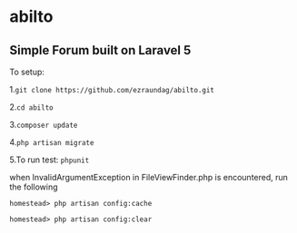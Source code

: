 # abilto

## Simple Forum built on Laravel 5
To setup:

1.``` git clone https://github.com/ezraundag/abilto.git ```

2.``` cd abilto ```

3.```composer update```

4.```php artisan migrate```

5.To run test: ```phpunit```

when InvalidArgumentException in FileViewFinder.php is encountered, run the following

```homestead> php artisan config:cache```

```homestead> php artisan config:clear```
